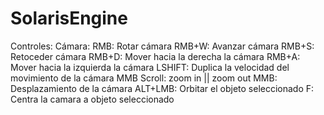 # SolarisEngine



Controles: 
    Cámara:
        RMB: Rotar cámara
        RMB+W: Avanzar cámara
        RMB+S: Retoceder cámara
        RMB+D: Mover hacia la derecha la cámara
        RMB+A: Mover hacia la izquierda la cámara
        LSHIFT: Duplica la velocidad del movimiento de la cámara
        MMB Scroll: zoom in || zoom out
        MMB: Desplazamiento de la cámara
        ALT+LMB: Orbitar el objeto seleccionado
        F: Centra la camara a objeto seleccionado






